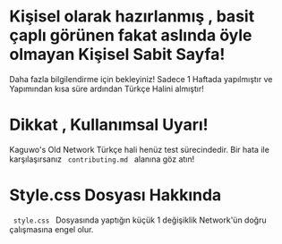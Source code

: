 # Kişisel olarak hazırlanmış , basit çaplı görünen fakat aslında öyle olmayan Kişisel Sabit Sayfa!

Daha fazla bilgilendirme için bekleyiniz! Sadece 1 Haftada yapılmıştır ve Yapımından kısa süre ardından Türkçe Halini almıştır!

# Dikkat , Kullanımsal Uyarı!

Kaguwo's Old Network Türkçe hali henüz test sürecindedir. Bir hata ile karşılaşırsanız <code> contributing.md </code> alanına göz atın!

# Style.css Dosyası Hakkında

<code> style.css </code> Dosyasında yaptığın küçük 1 değişiklik Network'ün doğru çalışmasına engel olur.

